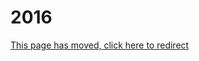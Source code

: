 # 2016

[This page has moved, click here to redirect](https://docs.eqemu.io/server/changelog/server/2016)

